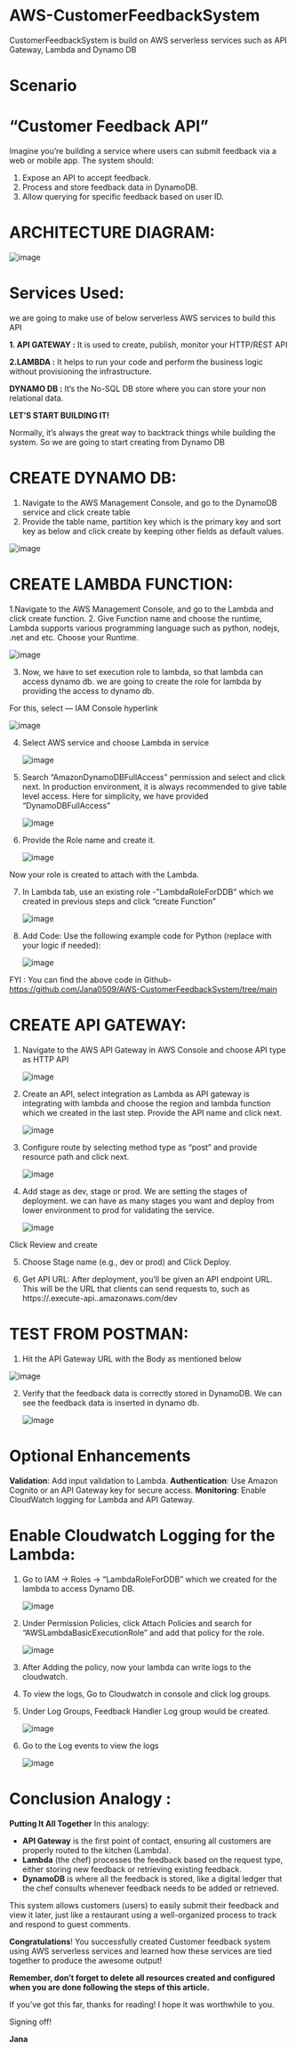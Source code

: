 # AWS-CustomerFeedbackSystem
CustomerFeedbackSystem is build on AWS serverless services such as API Gateway, Lambda and Dynamo DB

# Scenario
# “Customer Feedback API”

Imagine you’re building a service where users can submit feedback via a web or mobile app. The system should:

1. Expose an API to accept feedback.
2. Process and store feedback data in DynamoDB.
3. Allow querying for specific feedback based on user ID.
   
# ARCHITECTURE DIAGRAM:

![image](https://github.com/user-attachments/assets/18a1caea-d95c-4707-9d4c-130bdd9bb6aa)

# Services Used:

we are going to make use of below serverless AWS services to build this API

**1. API GATEWAY :** It is used to create, publish, monitor your HTTP/REST API

**2.LAMBDA :** It helps to run your code and perform the business logic without provisioning the infrastructure.

**DYNAMO DB :** It’s the No-SQL DB store where you can store your non relational data.

**LET’S START BUILDING IT!**

Normally, it’s always the great way to backtrack things while building the system. So we are going to start creating from Dynamo DB

# CREATE DYNAMO DB:
1. Navigate to the AWS Management Console, and go to the DynamoDB service and click create table
2. Provide the table name, partition key which is the primary key and sort key as below and click create by keeping other fields as default values.


![image](https://github.com/user-attachments/assets/131d9ffc-0cd0-4cbc-b297-3b9bd8d89323)


# CREATE LAMBDA FUNCTION:
1.Navigate to the AWS Management Console, and go to the Lambda and click create function.
2. Give Function name and choose the runtime, Lambda supports various programming language such as python, nodejs, .net and etc. Choose your Runtime.

![image](https://github.com/user-attachments/assets/64f3a522-a01b-4404-93e4-56d8cfe9b97a)

3. Now, we have to set execution role to lambda, so that lambda can access dynamo db. we are going to create the role for lambda by providing the access to dynamo db.

For this, select — IAM Console hyperlink

![image](https://github.com/user-attachments/assets/78b18fbf-22d0-4c10-8e9e-e2cff5bb458c)

4. Select AWS service and choose Lambda in service

   ![image](https://github.com/user-attachments/assets/8a773eb8-ff58-4f8f-a0fb-f3e1151f3c23)

5. Search “AmazonDynamoDBFullAccess” permission and select and click next. In production environment, it is always recommended to give table level access. Here for simplicity, we have provided “DynamoDBFullAccess”

   ![image](https://github.com/user-attachments/assets/a0b9bca2-0688-47f2-8639-1998c0840e66)

6. Provide the Role name and create it.

   ![image](https://github.com/user-attachments/assets/07553348-e4f1-4cc6-9fe3-2bfe5da203ce)

Now your role is created to attach with the Lambda.

7. In Lambda tab, use an existing role -”LambdaRoleForDDB” which we created in previous steps and click “create Function”

   ![image](https://github.com/user-attachments/assets/0c81350a-6223-4f31-a435-96b5418f1580)

8. Add Code: Use the following example code for Python (replace with your logic if needed):

   ![image](https://github.com/user-attachments/assets/55b4e4e2-63c9-4c7d-9daf-08381befbdf3)

FYI : You can find the above code in Github- https://github.com/Jana0509/AWS-CustomerFeedbackSystem/tree/main


# CREATE API GATEWAY:
1. Navigate to the AWS API Gateway in AWS Console and choose API type as HTTP API

   ![image](https://github.com/user-attachments/assets/a1371e14-a5ba-413d-84a0-d8455cbc3ee7)

2. Create an API, select integration as Lambda as API gateway is integrating with lambda and choose the region and lambda function which we created in the last step. Provide the API name and click next.

   ![image](https://github.com/user-attachments/assets/a7184366-b4fd-4b0b-b076-1be50c5dc28f)

3. Configure route by selecting method type as “post” and provide resource path and click next.

   ![image](https://github.com/user-attachments/assets/6ab3f572-4669-4a89-be29-ad3e7818b5c7)

4. Add stage as dev, stage or prod. We are setting the stages of deployment. we can have as many stages you want and deploy from lower environment to prod for validating the service.

   ![image](https://github.com/user-attachments/assets/f0f7577d-9586-4a41-ba65-104574feb0b2)

Click Review and create

5. Choose Stage name (e.g., dev or prod) and Click Deploy.

6. Get API URL: After deployment, you’ll be given an API endpoint URL. This will be the URL that clients can send requests to, such as https://<api-id>.execute-api.<region>.amazonaws.com/dev

# TEST FROM POSTMAN:

1. Hit the API Gateway URL with the Body as mentioned below

![image](https://github.com/user-attachments/assets/32ca0419-1086-411e-8d50-f8f225d9be34)


2. Verify that the feedback data is correctly stored in DynamoDB. We can see the feedback data is inserted in dynamo db.

   ![image](https://github.com/user-attachments/assets/cc584ec2-491f-47b7-9a69-4f0be9a3de46)


# Optional Enhancements
**Validation**: Add input validation to Lambda.
**Authentication**: Use Amazon Cognito or an API Gateway key for secure access.
**Monitoring**: Enable CloudWatch logging for Lambda and API Gateway.


# Enable Cloudwatch Logging for the Lambda:

1. Go to IAM -> Roles -> “LambdaRoleForDDB” which we created for the lambda to access Dynamo DB.
   
   ![image](https://github.com/user-attachments/assets/256aae5c-a502-4611-8e63-0cf7c2ee97f1)

2. Under Permission Policies, click Attach Policies and search for “AWSLambdaBasicExecutionRole” and add that policy for the role.

   ![image](https://github.com/user-attachments/assets/8166dfc1-b356-4e52-9107-524bbccf0093)

3. After Adding the policy, now your lambda can write logs to the cloudwatch.

4. To view the logs, Go to Cloudwatch in console and click log groups.

5. Under Log Groups, Feedback Handler Log group would be created.

   ![image](https://github.com/user-attachments/assets/39a0bffc-15b6-4453-9f55-636b669c3be5)

6. Go to the Log events to view the logs

   ![image](https://github.com/user-attachments/assets/6afc0592-48cf-4cb9-94ee-5cf5e37f0d6d)

# Conclusion Analogy :
**Putting It All Together**
In this analogy:

* **API Gateway** is the first point of contact, ensuring all customers are properly routed to the kitchen (Lambda).
* **Lambda** (the chef) processes the feedback based on the request type, either storing new feedback or retrieving existing feedback.
* **DynamoDB** is where all the feedback is stored, like a digital ledger that the chef consults whenever feedback needs to be added or retrieved.
  
This system allows customers (users) to easily submit their feedback and view it later, just like a restaurant using a well-organized process to track and respond to guest comments.

**Congratulations**! You successfully created Customer feedback system using AWS serverless services and learned how these services are tied together to produce the awesome output!

**Remember, don’t forget to delete all resources created and configured when you are done following the steps of this article.**

If you’ve got this far, thanks for reading! I hope it was worthwhile to you.

Signing off!

**Jana**
